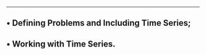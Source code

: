 -----------------------------------------------------------------------
• Defining Problems and Including Time Series;
-----------------------------------------------------------------------
• Working with Time Series.
-----------------------------------------------------------------------
